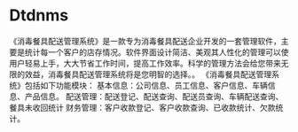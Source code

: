 # Dtdnms
 《消毒餐具配送管理系统》是一款专为消毒餐具配送企业开发的一套管理软件，主要是统计每一个客户的店存情况。软件界面设计简洁、美观其人性化的管理可以使用户轻易上手，大大节省工作时间，提高工作效率。科学的管理方法会给您带来无限的效益，消毒餐具配送管理系统将是您明智的选择。。  《消毒餐具配送管理系统》包括如下功能模块：   基本信息：公司信息、员工信息、客户信息、车辆信息、产品信息。  配送管理：配送登记、配送查询、配送员查询、车辆配送查询、餐具未收回统计  财务管理：客户收款登记、客户收款查询、已收款统计、欠款统计。
